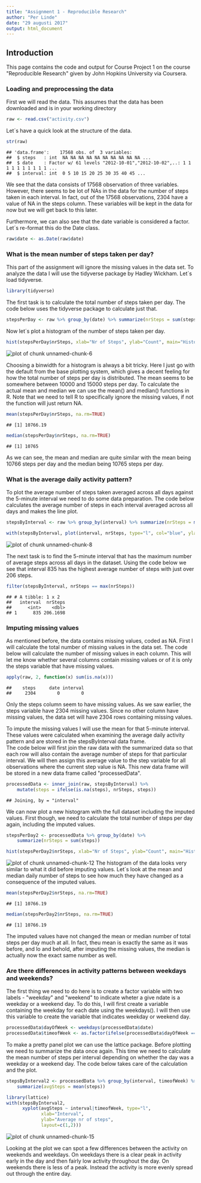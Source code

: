 ```yaml
---
title: "Assignment 1 - Reproducible Research"
author: "Per Linde"
date: "29 augusti 2017"
output: html_document
---
```


## Introduction  
This page contains the code and output for Course Project 1 on the course "Reproducible Research" given by John Hopkins University via Coursera.

### Loading and preprocessing the data
First we will read the data. This assumes that the data has been downloaded and is in your working directory

```r
raw <- read.csv("activity.csv")
```

Let´s have a quick look at the structure of the data.

```r
str(raw)
```

```
## 'data.frame':	17568 obs. of  3 variables:
##  $ steps   : int  NA NA NA NA NA NA NA NA NA NA ...
##  $ date    : Factor w/ 61 levels "2012-10-01","2012-10-02",..: 1 1 1 1 1 1 1 1 1 1 ...
##  $ interval: int  0 5 10 15 20 25 30 35 40 45 ...
```
We see that the data consists of 17568 observation of three variables.  However, there seems to be lot of NAs in the data for the number of steps taken in each interval. In fact, out of the 17568 observations, 2304 have a value of NA in the steps column. These variables will be kept in the data for now but we will get back to this later.  

Furthermore, we can also see that the date variable is considered a factor. Let´s re-format this do the Date class.

```r
raw$date <- as.Date(raw$date)
```


### What is the mean number of steps taken per day?  
This part of the assignment will ignore the missing values in the data set. To analyze the data I will use the tidyverse package by Hadley Wickham. Let´s load tidyverse.

```r
library(tidyverse)
```
The first task is to calculate the total number of steps taken per day. The code below uses the tidyverse package to calculate just that. 

```r
stepsPerDay <- raw %>% group_by(date) %>% summarize(nrSteps = sum(steps))
```
Now let´s plot a histogram of the number of steps taken per day.

```r
hist(stepsPerDay$nrSteps, xlab="Nr of Steps", ylab="Count", main="Histogram of total number of steps per day")
```

![plot of chunk unnamed-chunk-6](figure/unnamed-chunk-6-1.png)
  
Choosing a binwidth for a histogram is always a bit tricky. Here I just go with the default from the base plotting system, which gives a decent feeling for how the total number of steps per day is distributed. The mean seems to be somewhere between 10000 and 15000 steps per day. To calculate the actual mean and median we can use the mean() and median() functions in R. Note that we need to tell R to specifically ignore the missing values, if not the function will just return NA.

```r
mean(stepsPerDay$nrSteps, na.rm=TRUE)
```

```
## [1] 10766.19
```

```r
median(stepsPerDay$nrSteps, na.rm=TRUE)
```

```
## [1] 10765
```
As we can see, the mean and median are quite similar with the mean being 10766 steps per day and the median being 10765 steps per day.  

### What is the average daily activity pattern?
To plot the average number of steps taken averaged across all days against the 5-minute interval we need to do some data preparation. The code below calculates the average number of steps in each interval averaged across all days and makes the line plot.

```r
stepsByInterval <- raw %>% group_by(interval) %>% summarize(nrSteps = mean(steps, na.rm=TRUE))

with(stepsByInterval, plot(interval, nrSteps, type="l", col="blue", ylab="Avg number of steps", xlab="Interval", main="Daily Activity Pattern"))
```

![plot of chunk unnamed-chunk-8](figure/unnamed-chunk-8-1.png)
  
The next task is to find the 5-minute interval that has the maximum number of average steps across all days in the dataset. Using the code below we see that interval 835 has the highest average number of steps with just over 206 steps. 

```r
filter(stepsByInterval, nrSteps == max(nrSteps))
```

```
## # A tibble: 1 x 2
##   interval  nrSteps
##      <int>    <dbl>
## 1      835 206.1698
```
  
  
### Imputing missing values
As mentioned before, the data contains missing values, coded as NA. First I will calculate the total number of missing values in the data set. The code below will calculate the number of missing values in each column. This will let me know whether several columns contain missing values or of it is only the steps variable that have missing values.

```r
apply(raw, 2, function(x) sum(is.na(x)))
```

```
##    steps     date interval 
##     2304        0        0
```
Only the steps column seem to have missing values. As we saw earlier, the steps variable have 2304 missing values. Since no other column have missing values, the data set will have 2304 rows containing missing values.
  
To impute the missing values I will use the mean for that 5-minute interval. 
These values were calculated when examining the average daily activity pattern and are stored in the stepsByInterval data frame.  
The code below will first join the raw data with the summarized data so that each row will also contain the average number of steps for that particular interval. We will then assign this average value to the step variable for all observations where the current step value is NA. This new data frame will be stored in a new data frame called "processedData".

```r
processedData <- inner_join(raw, stepsByInterval) %>% 
    mutate(steps = ifelse(is.na(steps), nrSteps, steps))
```

```
## Joining, by = "interval"
```
We can now plot a new histogram with the full dataset including the imputed values. First though, we need to calculate the total number of steps per day again, including the imputed values. 

```r
stepsPerDay2 <- processedData %>% group_by(date) %>% 
    summarize(nrSteps = sum(steps))

hist(stepsPerDay2$nrSteps, xlab="Nr of Steps", ylab="Count", main="Histogram of total number of steps per day - Including imputed values")
```

![plot of chunk unnamed-chunk-12](figure/unnamed-chunk-12-1.png)
The histogram of the data looks very similar to what it did before imputing values. Let´s look at the mean and median daily number of steps to see how much they have changed as a consequence of the imputed values.

```r
mean(stepsPerDay2$nrSteps, na.rm=TRUE)
```

```
## [1] 10766.19
```

```r
median(stepsPerDay2$nrSteps, na.rm=TRUE)
```

```
## [1] 10766.19
```
The imputed values have not changed the mean or median number of total steps per day much at all. In fact, theu mean is exactly the same as it was before, and lo and behold, after imputing the missing values, the median is actually now the exact same number as well.  

### Are there differences in activity patterns between weekdays and weekends?
The first thing we need to do here is to create a factor variable with two labels - "weekday" and "weekend" to indicate wheter a give ndate is a weekday or a weekend day. To do this, I will first create a variable containing the weekday for each date using the weekdays(). I will then use this variable to create the variable that indicates weekday or weekend day.

```r
processedData$dayOfWeek <- weekdays(processedData$date)
processedData$timeofWeek <- as.factor(ifelse(processedData$dayOfWeek == "lördag" | processedData$dayOfWeek == "söndag", "weekend", "weekday"))
```
  
To make a pretty panel plot we can use the lattice package. Before plotting we need to summarize the data once again. This time we need to calculate the mean number of steps per interval depending on whether the day was a weekday or a weekend day. The code below takes care of the calculation and the plot.


```r
stepsByInterval2 <- processedData %>% group_by(interval, timeofWeek) %>%
    summarize(avgSteps = mean(steps))

library(lattice)
with(stepsByInterval2, 
      xyplot(avgSteps ~ interval|timeofWeek, type="l",
             xlab="Interval",
             ylab="Average nr of steps",
             layout=c(1,2)))
```

![plot of chunk unnamed-chunk-15](figure/unnamed-chunk-15-1.png)
  
Looking at the plot we can spot a few differences between the activity on weekends and weekdays. On weekdays there is a clear peak in activity early in the day and then fairly low activity throughout the day. On weekends there is less of a peak. Instead the activity is more evenly spread out through the entire day.
